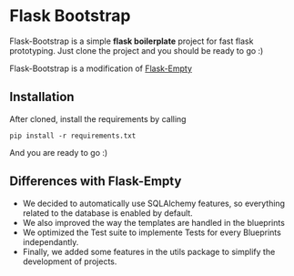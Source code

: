 Flask Bootstrap
===============
Flask-Bootstrap is a simple **flask boilerplate** project for fast flask prototyping.
Just clone the project and you should be ready to go :)

Flask-Bootstrap is a modification of [Flask-Empty](https://github.com/italomaia/flask-empty)

Installation
------------

After cloned, install the requirements by calling

```shell
pip install -r requirements.txt
```

And you are ready to go :)


Differences with Flask-Empty
----------------------------

* We decided to automatically use SQLAlchemy features, so everything related to the database is enabled by default.
* We also improved the way the templates are handled in the blueprints
* We optimized the Test suite to implemente Tests for every Blueprints independantly.
* Finally, we added some features in the utils package to simplify the development of projects.
